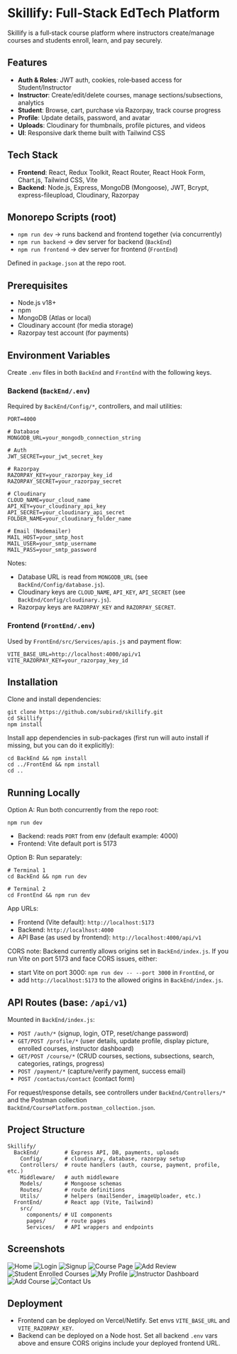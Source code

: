 # Skillify: Full‑Stack EdTech Platform

Skillify is a full‑stack course platform where instructors create/manage courses and students enroll, learn, and pay securely.

## Features
- **Auth & Roles**: JWT auth, cookies, role‑based access for Student/Instructor
- **Instructor**: Create/edit/delete courses, manage sections/subsections, analytics
- **Student**: Browse, cart, purchase via Razorpay, track course progress
- **Profile**: Update details, password, and avatar
- **Uploads**: Cloudinary for thumbnails, profile pictures, and videos
- **UI**: Responsive dark theme built with Tailwind CSS

## Tech Stack
- **Frontend**: React, Redux Toolkit, React Router, React Hook Form, Chart.js, Tailwind CSS, Vite
- **Backend**: Node.js, Express, MongoDB (Mongoose), JWT, Bcrypt, express-fileupload, Cloudinary, Razorpay

## Monorepo Scripts (root)
- `npm run dev` → runs backend and frontend together (via concurrently)
- `npm run backend` → dev server for backend (`BackEnd`)
- `npm run frontend` → dev server for frontend (`FrontEnd`)

Defined in `package.json` at the repo root.

## Prerequisites
- Node.js v18+
- npm
- MongoDB (Atlas or local)
- Cloudinary account (for media storage)
- Razorpay test account (for payments)

## Environment Variables
Create `.env` files in both `BackEnd` and `FrontEnd` with the following keys.

### Backend (`BackEnd/.env`)
Required by `BackEnd/Config/*`, controllers, and mail utilities:
```
PORT=4000

# Database
MONGODB_URL=your_mongodb_connection_string

# Auth
JWT_SECRET=your_jwt_secret_key

# Razorpay
RAZORPAY_KEY=your_razorpay_key_id
RAZORPAY_SECRET=your_razorpay_secret

# Cloudinary
CLOUD_NAME=your_cloud_name
API_KEY=your_cloudinary_api_key
API_SECRET=your_cloudinary_api_secret
FOLDER_NAME=your_cloudinary_folder_name

# Email (Nodemailer)
MAIL_HOST=your_smtp_host
MAIL_USER=your_smtp_username
MAIL_PASS=your_smtp_password
```
Notes:
- Database URL is read from `MONGODB_URL` (see `BackEnd/Config/database.js`).
- Cloudinary keys are `CLOUD_NAME`, `API_KEY`, `API_SECRET` (see `BackEnd/Config/cloudinary.js`).
- Razorpay keys are `RAZORPAY_KEY` and `RAZORPAY_SECRET`.

### Frontend (`FrontEnd/.env`)
Used by `FrontEnd/src/Services/apis.js` and payment flow:
```
VITE_BASE_URL=http://localhost:4000/api/v1
VITE_RAZORPAY_KEY=your_razorpay_key_id
```

## Installation
Clone and install dependencies:
```
git clone https://github.com/subirxd/skillify.git
cd Skillify
npm install
```
Install app dependencies in sub-packages (first run will auto install if missing, but you can do it explicitly):
```
cd BackEnd && npm install
cd ../FrontEnd && npm install
cd ..
```

## Running Locally
Option A: Run both concurrently from the repo root:
```
npm run dev
```
- Backend: reads `PORT` from env (default example: 4000)
- Frontend: Vite default port is 5173

Option B: Run separately:
```
# Terminal 1
cd BackEnd && npm run dev

# Terminal 2
cd FrontEnd && npm run dev
```

App URLs:
- Frontend (Vite default): `http://localhost:5173`
- Backend: `http://localhost:4000`
- API Base (as used by frontend): `http://localhost:4000/api/v1`

CORS note: Backend currently allows origins set in `BackEnd/index.js`. If you run Vite on port 5173 and face CORS issues, either:
- start Vite on port 3000: `npm run dev -- --port 3000` in `FrontEnd`, or
- add `http://localhost:5173` to the allowed origins in `BackEnd/index.js`.

## API Routes (base: `/api/v1`)
Mounted in `BackEnd/index.js`:
- `POST /auth/*` (signup, login, OTP, reset/change password)
- `GET/POST /profile/*` (user details, update profile, display picture, enrolled courses, instructor dashboard)
- `GET/POST /course/*` (CRUD courses, sections, subsections, search, categories, ratings, progress)
- `POST /payment/*` (capture/verify payment, success email)
- `POST /contactus/contact` (contact form)

For request/response details, see controllers under `BackEnd/Controllers/*` and the Postman collection `BackEnd/CoursePlatform.postman_collection.json`.

## Project Structure
```
Skillify/
  BackEnd/        # Express API, DB, payments, uploads
    Config/       # cloudinary, database, razorpay setup
    Controllers/  # route handlers (auth, course, payment, profile, etc.)
    Middleware/   # auth middleware
    Models/       # Mongoose schemas
    Routes/       # route definitions
    Utils/        # helpers (mailSender, imageUploader, etc.)
  FrontEnd/       # React app (Vite, Tailwind)
    src/
      components/ # UI components
      pages/      # route pages
      Services/   # API wrappers and endpoints
```

## Screenshots
![Home](https://res.cloudinary.com/dpfmucera/image/upload/v1757249446/home_vripl7.png)
![Login](https://res.cloudinary.com/dpfmucera/image/upload/v1757249446/login_zmasc4.png)
![Signup](https://res.cloudinary.com/dpfmucera/image/upload/v1757249446/signup_ugu53r.png)
![Course Page](https://res.cloudinary.com/dpfmucera/image/upload/v1757249445/course_page_i6gbfl.png)
![Add Review](https://res.cloudinary.com/dpfmucera/image/upload/v1757249444/add_review_ix7iu3.png)
![Student Enrolled Courses](https://res.cloudinary.com/dpfmucera/image/upload/v1757249446/student_enrolled_courses_kbn0fs.png)
![My Profile](https://res.cloudinary.com/dpfmucera/image/upload/v1757249445/myprofile_nieo8v.png)
![Instructor Dashboard](https://res.cloudinary.com/dpfmucera/image/upload/v1757249445/instructor_dashboard_ufg4dc.png)
![Add Course](https://res.cloudinary.com/dpfmucera/image/upload/v1757249444/add_course_rprebo.png)
![Contact Us](https://res.cloudinary.com/dpfmucera/image/upload/v1757249444/contactUS_g4znhp.png)

## Deployment
- Frontend can be deployed on Vercel/Netlify. Set envs `VITE_BASE_URL` and `VITE_RAZORPAY_KEY`.
- Backend can be deployed on a Node host. Set all backend `.env` vars above and ensure CORS origins include your deployed frontend URL.
